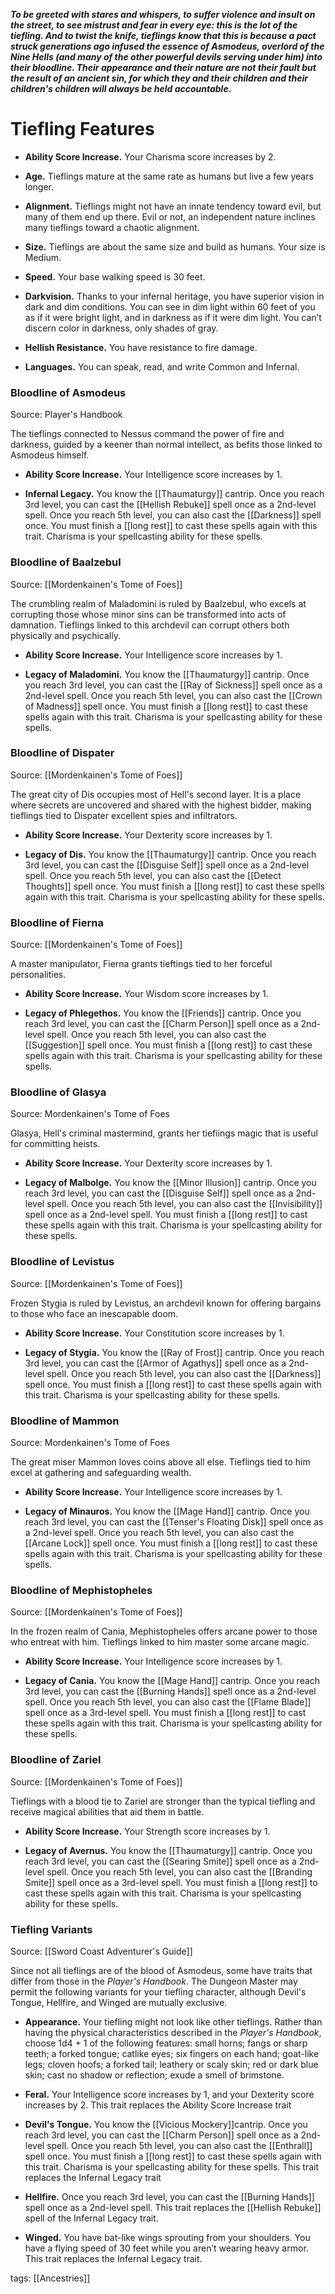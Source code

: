 _**To be greeted with stares and whispers, to suffer violence and insult on the street, to see mistrust and fear in every eye: this is the lot of the tiefling. And to twist the knife, tieflings know that this is because a pact struck generations ago infused the essence of Asmodeus, overlord of the Nine Hells (and many of the other powerful devils serving under him) into their bloodline. Their appearance and their nature are not their fault but the result of an ancient sin, for which they and their children and their children's children will always be held accountable.**_

# Tiefling Features

-   **Ability Score Increase.** Your Charisma score increases by 2.

-   **Age.** Tieflings mature at the same rate as humans but live a few years longer.

-   **Alignment.** Tieflings might not have an innate tendency toward evil, but many of them end up there. Evil or not, an independent nature inclines many tieflings toward a chaotic alignment.

-   **Size.** Tieflings are about the same size and build as humans. Your size is Medium.

-   **Speed.** Your base walking speed is 30 feet.

-   **Darkvision.** Thanks to your infernal heritage, you have superior vision in dark and dim conditions. You can see in dim light within 60 feet of you as if it were bright light, and in darkness as if it were dim light. You can’t discern color in darkness, only shades of gray.

-   **Hellish Resistance.** You have resistance to fire damage.

-   **Languages.** You can speak, read, and write Common and Infernal.

### Bloodline of Asmodeus

Source: Player's Handbook

The tieflings connected to Nessus command the power of fire and darkness, guided by a keener than normal intellect, as befits those linked to Asmodeus himself.

-   **Ability Score Increase.** Your Intelligence score increases by 1.

-   **Infernal Legacy.** You know the [[Thaumaturgy]] cantrip. Once you reach 3rd level, you can cast the [[Hellish Rebuke]] spell once as a 2nd-level spell. Once you reach 5th level, you can also cast the [[Darkness]] spell once. You must finish a [[long rest]] to cast these spells again with this trait. Charisma is your spellcasting ability for these spells.

### Bloodline of Baalzebul

Source: [[Mordenkainen's Tome of Foes]]

The crumbling realm of Maladomini is ruled by Baalzebul, who excels at corrupting those whose minor sins can be transformed into acts of damnation. Tieflings linked to this archdevil can corrupt others both physically and psychically.

-   **Ability Score Increase.** Your Intelligence score increases by 1.

-   **Legacy of Maladomini.** You know the [[Thaumaturgy]] cantrip. Once you reach 3rd level, you can cast the [[Ray of Sickness]] spell once as a 2nd-level spell. Once you reach 5th level, you can also cast the [[Crown of Madness]] spell once. You must finish a [[long rest]] to cast these spells again with this trait. Charisma is your spellcasting ability for these spells.

### Bloodline of Dispater

Source: [[Mordenkainen's Tome of Foes]]

The great city of Dis occupies most of Hell's second layer. It is a place where secrets are uncovered and shared with the highest bidder, making tieflings tied to Dispater excellent spies and infiltrators.

-   **Ability Score Increase.** Your Dexterity score increases by 1.

-   **Legacy of Dis.** You know the [[Thaumaturgy]] cantrip. Once you reach 3rd level, you can cast the [[Disguise Self]] spell once as a 2nd-level spell. Once you reach 5th level, you can also cast the [[Detect Thoughts]] spell once. You must finish a [[long rest]] to cast these spells again with this trait. Charisma is your spellcasting ability for these spells.

### Bloodline of Fierna

Source: [[Mordenkainen's Tome of Foes]]

A master manipulator, Fierna grants tieftings tied to her forceful personalities.

-   **Ability Score Increase.** Your Wisdom score increases by 1.

-   **Legacy of Phlegethos.** You know the [[Friends]] cantrip. Once you reach 3rd level, you can cast the [[Charm Person]] spell once as a 2nd-level spell. Once you reach 5th level, you can also cast the [[Suggestion]] spell once. You must finish a [[long rest]] to cast these spells again with this trait. Charisma is your spellcasting ability for these spells.

### Bloodline of Glasya

Source: Mordenkainen's Tome of Foes

Glasya, Hell's criminal mastermind, grants her tiefiings magic that is useful for committing heists.

-   **Ability Score Increase.** Your Dexterity score increases by 1.

-   **Legacy of Malbolge.** You know the [[Minor Illusion]] cantrip. Once you reach 3rd level, you can cast the [[Disguise Self]] spell once as a 2nd-level spell. Once you reach 5th level, you can also cast the [[Invisibility]] spell once as a 2nd-level spell. You must finish a [[long rest]] to cast these spells again with this trait. Charisma is your spellcasting ability for these spells.

### Bloodline of Levistus

Source: [[Mordenkainen's Tome of Foes]]

Frozen Stygia is ruled by Levistus, an archdevil known for offering bargains to those who face an inescapable doom.

-   **Ability Score Increase.** Your Constitution score increases by 1.

-   **Legacy of Stygia.** You know the [[Ray of Frost]] cantrip. Once you reach 3rd level, you can cast the [[Armor of Agathys]] spell once as a 2nd-level spell. Once you reach 5th level, you can also cast the [[Darkness]] spell once. You must finish a [[long rest]] to cast these spells again with this trait. Charisma is your spellcasting ability for these spells.

### Bloodline of Mammon

Source: Mordenkainen's Tome of Foes

The great miser Mammon loves coins above all else. Tieflings tied to him excel at gathering and safeguarding wealth.

-   **Ability Score Increase.** Your Intelligence score increases by 1.

-   **Legacy of Minauros.** You know the [[Mage Hand]] cantrip. Once you reach 3rd level, you can cast the [[Tenser's Floating Disk]] spell once as a 2nd-level spell. Once you reach 5th level, you can also cast the [[Arcane Lock]] spell once. You must finish a [[long rest]] to cast these spells again with this trait. Charisma is your spellcasting ability for these spells.

### Bloodline of Mephistopheles

Source: [[Mordenkainen's Tome of Foes]]

In the frozen realm of Cania, Mephistopheles offers arcane power to those who entreat with him. Tieflings linked to him master some arcane magic.

-   **Ability Score Increase.** Your Intelligence score increases by 1.

-   **Legacy of Cania.** You know the [[Mage Hand]] cantrip. Once you reach 3rd level, you can cast the [[Burning Hands]] spell once as a 2nd-level spell. Once you reach 5th level, you can also cast the [[Flame Blade]] spell once as a 3rd-level spell. You must finish a [[long rest]] to cast these spells again with this trait. Charisma is your spellcasting ability for these spells.

### Bloodline of Zariel

Source: [[Mordenkainen's Tome of Foes]]

Tieflings with a blood tie to Zariel are stronger than the typical tiefling and receive magical abilities that aid them in battle.

-   **Ability Score Increase.** Your Strength score increases by 1.

-   **Legacy of Avernus.** You know the [[Thaumaturgy]] cantrip. Once you reach 3rd level, you can cast the [[Searing Smite]] spell once as a 2nd-level spell. Once you reach 5th level, you can also cast the [[Branding Smite]] spell once as a 3rd-level spell. You must finish a [[long rest]] to cast these spells again with this trait. Charisma is your spellcasting ability for these spells.

### Tiefling Variants

Source: [[Sword Coast Adventurer's Guide]]

Since not all tieflings are of the blood of Asmodeus, some have traits that differ from those in the _Player's Handbook_. The Dungeon Master may permit the following variants for your tiefling character, although Devil's Tongue, Hellfire, and Winged are mutually exclusive.

-   **Appearance.** Your tiefling might not look like other tieflings. Rather than having the physical characteristics described in the _Player's Handbook_, choose 1d4 + 1 of the following features: small horns; fangs or sharp teeth; a forked tongue; catlike eyes; six fingers on each hand; goat-like legs; cloven hoofs; a forked tail; leathery or scaly skin; red or dark blue skin; cast no shadow or reflection; exude a smell of brimstone.

-   **Feral.** Your Intelligence score increases by 1, and your Dexterity score increases by 2. This trait replaces the Ability Score Increase trait

-   **Devil's Tongue.** You know the [[Vicious Mockery]]cantrip. Once you reach 3rd level, you can cast the [[Charm Person]] spell once as a 2nd-level spell. Once you reach 5th level, you can also cast the [[Enthrall]] spell once. You must finish a [[long rest]] to cast these spells again with this trait. Charisma is your spellcasting ability for these spells. This trait replaces the Infernal Legacy trait

-   **Hellfire.** Once you reach 3rd level, you can cast the [[Burning Hands]] spell once as a 2nd-level spell. This trait replaces the [[Hellish Rebuke]] spell of the Infernal Legacy trait.

-   **Winged.** You have bat-like wings sprouting from your shoulders. You have a flying speed of 30 feet while you aren’t wearing heavy armor. This trait replaces the Infernal Legacy trait.

tags: [[Ancestries]]